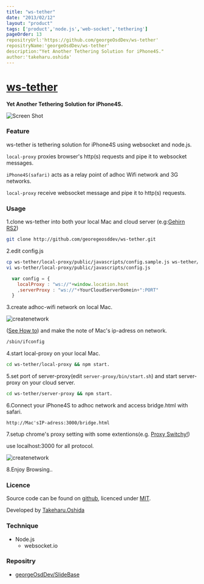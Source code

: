 ```yaml
---
title: "ws-tether"
date: "2013/02/12"
layout: "product"
tags: ['product','node.js','web-socket','tethering']
pageOrder: 13
repositryUrl:'https://github.com/georgeOsdDev/ws-tether'
repositryName:'georgeOsdDev/ws-tether'
description:"Yet Another Tethering Solution for iPhone4S."
author:'takeharu.oshida'
---
```


# [ws-tether](https://github.com/georgeOsdDev/ws-tether)

**Yet Another Tethering Solution for iPhone4S.**

![Screen Shot](https://cacoo.com/diagrams/6cY90ptfX16LsR1a-9BEE8.png)

### Feature
ws-tether is tethering solution for iPhone4S using websocket and node.js.

`local-proxy` proxies browser's http(s) requests and pipe it to websocket messages.

`iPhone4S(safari)` acts as a relay point of adhoc Wifi network and 3G networks.

`local-proxy` receive websocket message and pipe it to http(s) requests.

### Usage
1.clone ws-tether into both your local Mac and cloud server (e.g:[Gehirn RS2](https://cp.gehirn.jp/#!/login))

```bash
git clone http://github.com/georegeosddev/ws-tether.git
```

2.edit config.js
```bash
cp ws-tether/local-proxy/public/javascripts/config.sample.js ws-tether/local-proxy/public/javascripts/config.js
vi ws-tether/local-proxy/public/javascripts/config.js
```

```javascript
  var config = {
    localProxy : "ws://"+window.location.host
    ,serverProxy : "ws://"+YourCloudServerDomein+":PORT"
  }
```

3.create adhoc-wifi network on local Mac.

![createnetwork](https://raw.github.com/georgeOsdDev/ws-tether/master/asset/createnetwork.png)

([See How to](http://www.google.co.jp/search?q=mac+adhoc+network+&aq=f&oq=mac+adhoc+network+&sourceid=chrome&ie=UTF-8#hl=ja&tbo=d&sclient=psy-ab&q=how+to+create+adhoc+network+on+mac&oq=how+to+create+adhoc+network+on+mac&gs_l=serp.3..0i19j0i8i13i30i19l2j0i8i30i19.16.2202.1.2424.7.7.0.0.0.0.85.543.7.7.0...0.0...1c.1.2.serp.VwYYUVWZZT4&pbx=1&bav=on.2,or.r_gc.r_pw.r_qf.&fp=5e7c03991d80af1e&biw=1353&bih=651))
and make the note of Mac's ip-adress on network.
```bash
/sbin/ifconfig
```

4.start local-proxy on your local Mac.
```bash
cd ws-tether/local-proxy && npm start.
```

5.set port of server-proxy(edit `server-proxy/bin/start.sh`) and start server-proxy on your cloud server.
```bash
cd ws-tether/server-proxy && npm start.
```

6.Connect your iPhone4S to adhoc network and access bridge.html with safari.
```
http://Mac'sIP-adress:3000/bridge.html
```

7.setup chrome's proxy setting with some extentions(e.g. [Proxy Switchy!](http://switchy.samabox.com/))

use localhost:3000 for all protocol.

![createnetwork](https://raw.github.com/georgeOsdDev/ws-tether/master/asset/setupProxy.png)

8.Enjoy Browsing..

### Licence

Source code can be found on [github](https://github.com/georgeOsdDev/markdown-edit), licenced under [MIT](http://opensource.org/licenses/mit-license.php).

Developed by [Takeharu.Oshida](http://about.me/takeharu.oshida)




### Technique
* Node.js
  * websocket.io

### Repositry
 * [georgeOsdDev/SlideBase](https://github.com/georgeOsdDev/ws-tether)
